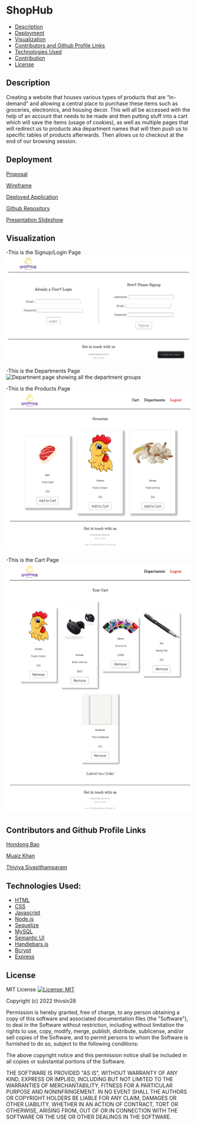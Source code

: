 # ShopHub

- [Description](#description)
- [Deployment](#deployment)
- [Visualization](#visualization)
- [Contributors and Github Profile Links](#contributors-and-github-profile-links)
- [Technologies Used](#technologies-used)
- [Contribution](#contribution)
- [License](#license)

## Description

Creating a website that houses various types of products that are “in-demand” and allowing a central place to purchase these items such as groceries, electronics, and housing decor. This will all be accessed with the help of an account that needs to be made and then putting stuff into a cart which will save the items (usage of cookies), as well as multiple pages that will redirect us to products aka department names that will then push us to specific tables of products afterwards. Then allows us to checkout at the end of our browsing session.

## Deployment

[Proposal](https://docs.google.com/document/d/1kmyQD6_7Fla_8bfDKzs8xkVmhGcS4hd96DWq0I5PRho/edit)

[Wireframe](https://docs.google.com/presentation/d/1HLqLTQ9TJbIWPU1O5Kn7DyuAWZnS1WVaWk58EMMwJDE/edit?usp=sharing)

[Deployed Application](https://frightful-coffin-45274.herokuapp.com/)

[Github Repository](https://github.com/thivsiv28/Team9)

[Presentation Slideshow](https://docs.google.com/presentation/d/1T1B6nbWw1Zp_jIxI2oURdWSJqD0Td_qnuf2DyaHqp-0/edit#slide=id.gc6f980f91_0_0)

## Visualization

-This is the Signup/Login Page
![Sign up/login page](./public/images/loginscreenshot.JPG)

-This is the Departments Page
![Department page showing all the department groups](./public/images/departmentsscreenshot.png)

-This is the Products Page
![Products page showing all the related products for that department](./public/images/productsscreenshot.png)

-This is the Cart Page
![View cart page with all the products user added to cart](./public/images/cartscreenshot.png)

## Contributors and Github Profile Links

[Hondong Bao](https://github.com/BranBao1995)

[Muaiz Khan](https://github.com/Muaizkh)

[Thiviya Sivasithamparam](https://github.com/thivsiv28)

## Technologies Used:

- [HTML](https://developer.mozilla.org/en-US/docs/Web/HTML)
- [CSS](https://www.w3schools.com/css/)
- [Javascript](https://www.javascript.com/)
- [Node.js](https://nodejs.org/en/)
- [Sequelize](https://sequelize.org/)
- [MySQL](https://www.mysql.com/)
- [Semantic UI](https://semantic-ui.com/)
- [Handlebars.js](https://handlebarsjs.com/)
- [Bcrypt](https://www.npmjs.com/package/bcryptjs)
- [Express](https://expressjs.com/)

## License

MIT License [![License: MIT](https://img.shields.io/badge/License-MIT-yellow.svg)](https://opensource.org/licenses/MIT)

Copyright (c) 2022 thivsiv28

Permission is hereby granted, free of charge, to any person obtaining a copy
of this software and associated documentation files (the "Software"), to deal
in the Software without restriction, including without limitation the rights
to use, copy, modify, merge, publish, distribute, sublicense, and/or sell
copies of the Software, and to permit persons to whom the Software is
furnished to do so, subject to the following conditions:

The above copyright notice and this permission notice shall be included in all
copies or substantial portions of the Software.

THE SOFTWARE IS PROVIDED "AS IS", WITHOUT WARRANTY OF ANY KIND, EXPRESS OR
IMPLIED, INCLUDING BUT NOT LIMITED TO THE WARRANTIES OF MERCHANTABILITY,
FITNESS FOR A PARTICULAR PURPOSE AND NONINFRINGEMENT. IN NO EVENT SHALL THE
AUTHORS OR COPYRIGHT HOLDERS BE LIABLE FOR ANY CLAIM, DAMAGES OR OTHER
LIABILITY, WHETHER IN AN ACTION OF CONTRACT, TORT OR OTHERWISE, ARISING FROM,
OUT OF OR IN CONNECTION WITH THE SOFTWARE OR THE USE OR OTHER DEALINGS IN THE
SOFTWARE.
